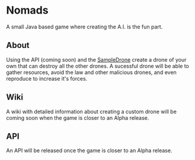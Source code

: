 Nomads
======

A small Java based game where creating the A.I. is the fun part.

About
-----
Using the API (coming soon) and the [SampleDrone](https://github.com/tgrosinger/Nomads-Sample-Drone) create a drone of your own that can destroy all the other drones.
A sucessful drone will be able to gather resources, avoid the law and other malicious drones, and even reproduce to increase it's forces.

Wiki
----
A wiki with detailed information about creating a custom drone will be coming soon when the game is closer to an Alpha release.

API
---
An API will be released once the game is closer to an Alpha release.
